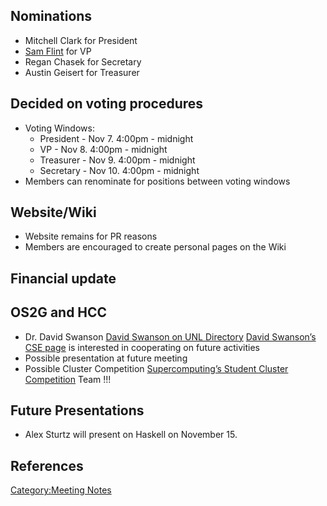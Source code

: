 ## Nominations

  - Mitchell Clark for President
  - [Sam Flint](User:SWFlint) for VP
  - Regan Chasek for Secretary
  - Austin Geisert for Treasurer

## Decided on voting procedures

  - Voting Windows:
      - President - Nov 7. 4:00pm - midnight
      - VP - Nov 8. 4:00pm - midnight
      - Treasurer - Nov 9. 4:00pm - midnight
      - Secretary - Nov 10. 4:00pm - midnight
  - Members can renominate for positions between voting windows

## Website/Wiki

  - Website remains for PR reasons
  - Members are encouraged to create personal pages on the Wiki

## Financial update

## OS2G and HCC

  - Dr. David Swanson <ref>[David Swanson on UNL
    Directory](https://directory.unl.edu/people/dswanson4)</ref>
    <ref>[David Swanson’s CSE
    page](https://cse-apps.unl.edu/facdb/users/4/details)</ref> is
    interested in cooperating on future activities
  - Possible presentation at future meeting
  - Possible Cluster Competition <ref>[Supercomputing’s Student Cluster
    Competition](http://www.studentclustercompetition.us/)</ref> Team
    \!\!\!

## Future Presentations

  - Alex Sturtz will present on Haskell on November 15.

## References

<references />

[Category:Meeting Notes](Category:Meeting_Notes)
